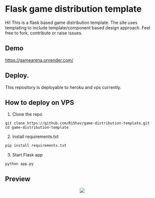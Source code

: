 # Flask game distribution template
Hi!
This is a flask based game distribution template. The site uses templating to include template/component based design approach. Feel free to fork, contribute or raise issues.

## Demo
https://gamearena.onrender.com/

## Deploy.
This repository is deployable to heroku and vps currently.

## How to deploy on VPS

1. Clone the repo
```
git clone https://github.com/R15hav/game-distribution-template.git
cd game-distribution-template
```

2. Install requirements.txt
```python
pip install requirements.txt
```

3. Start Flask app
```
python app.py
```
## Preview
<p align='center'><img src='https://media.licdn.com/dms/image/sync/C5627AQHhXl7vqMt7ag/articleshare-shrink_800/0/1683961149059?e=1684684800&v=beta&t=gz7f1EB78v8Pk6g16vzvOw91QuDz5SeZ8afpnQSLp_w'/></p>






